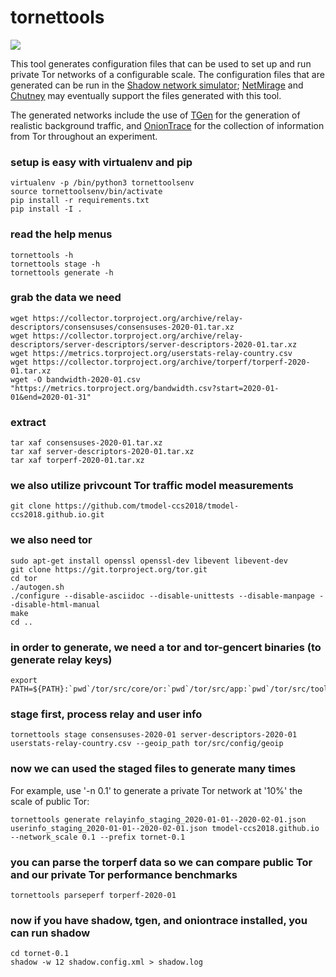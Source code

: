# tornettools

![](https://github.com/shadow/tornettools/workflows/Build/badge.svg)

This tool generates configuration files that can be used to set up and run
private Tor networks of a configurable scale. The configuration files that
are generated can be run in the
[Shadow network simulator](https://github.com/shadow/shadow);
[NetMirage](https://crysp.uwaterloo.ca/software/netmirage)
and
[Chutney](https://gitweb.torproject.org/chutney.git)
may eventually support the files generated with this tool.

The generated networks include the use of
[TGen](https://github.com/shadow/tgen)
for the generation of realistic background traffic, and
[OnionTrace](https://github.com/shadow/oniontrace)
for the collection of information from Tor throughout an experiment.

### setup is easy with virtualenv and pip

    virtualenv -p /bin/python3 tornettoolsenv
    source tornettoolsenv/bin/activate
    pip install -r requirements.txt
    pip install -I .

### read the help menus

    tornettools -h
    tornettools stage -h
    tornettools generate -h

### grab the data we need

    wget https://collector.torproject.org/archive/relay-descriptors/consensuses/consensuses-2020-01.tar.xz
    wget https://collector.torproject.org/archive/relay-descriptors/server-descriptors/server-descriptors-2020-01.tar.xz
    wget https://metrics.torproject.org/userstats-relay-country.csv
    wget https://collector.torproject.org/archive/torperf/torperf-2020-01.tar.xz
    wget -O bandwidth-2020-01.csv "https://metrics.torproject.org/bandwidth.csv?start=2020-01-01&end=2020-01-31"

### extract

    tar xaf consensuses-2020-01.tar.xz
    tar xaf server-descriptors-2020-01.tar.xz
    tar xaf torperf-2020-01.tar.xz

### we also utilize privcount Tor traffic model measurements

    git clone https://github.com/tmodel-ccs2018/tmodel-ccs2018.github.io.git

### we also need tor

    sudo apt-get install openssl openssl-dev libevent libevent-dev
    git clone https://git.torproject.org/tor.git
    cd tor
    ./autogen.sh
    ./configure --disable-asciidoc --disable-unittests --disable-manpage --disable-html-manual
    make
    cd ..

### in order to generate, we need a tor and tor-gencert binaries (to generate relay keys)

    export PATH=${PATH}:`pwd`/tor/src/core/or:`pwd`/tor/src/app:`pwd`/tor/src/tools

### stage first, process relay and user info

    tornettools stage consensuses-2020-01 server-descriptors-2020-01 userstats-relay-country.csv --geoip_path tor/src/config/geoip

### now we can used the staged files to generate many times

For example, use '-n 0.1' to generate a private Tor network at '10%' the scale of public Tor:

    tornettools generate relayinfo_staging_2020-01-01--2020-02-01.json userinfo_staging_2020-01-01--2020-02-01.json tmodel-ccs2018.github.io --network_scale 0.1 --prefix tornet-0.1

### you can parse the torperf data so we can compare public Tor and our private Tor performance benchmarks

    tornettools parseperf torperf-2020-01

### now if you have shadow, tgen, and oniontrace installed, you can run shadow

    cd tornet-0.1
    shadow -w 12 shadow.config.xml > shadow.log
